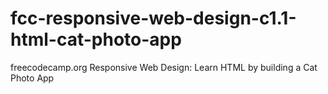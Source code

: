 # fcc-responsive-web-design-c1.1-html-cat-photo-app
freecodecamp.org Responsive Web Design: Learn HTML by building a Cat Photo App
